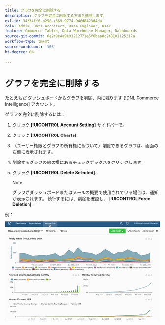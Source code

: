 ```yaml
---
title: グラフを完全に削除する
description: グラフを完全に削除する方法を説明します。
exl-id: 34234ff6-b258-4369-9774-946d8423d4da
role: Admin, Data Architect, Data Engineer, User
feature: Commerce Tables, Data Warehouse Manager, Dashboards
source-git-commit: 6e2f9e4a9e91212771e6f6baa8c2f8101125217a
workflow-type: tm+mt
source-wordcount: '103'
ht-degree: 0%

---
```


# グラフを完全に削除する

たとえもだ [ダッシュボードからグラフを削除](../../data-user/dashboards/remove-charts-dashboard.md)、内に残ります [!DNL Commerce Intelligence] アカウント。

グラフを完全に削除するには：

1. クリック **[!UICONTROL Account Setting]** サイドバーで。

1. クリック **[!UICONTROL Charts]**.

1. （ユーザー権限とグラフの所有権に基づいて）削除できるグラフは、画面の右側に表示されます。

1. 削除するグラフの線の横にあるチェックボックスをクリックします。

1. クリック **[!UICONTROL Delete Selected]**.

   >[!NOTE]
   >
   >グラフがダッシュボードまたはメールの概要で使用されている場合は、通知が表示されます。 続行するには、削除を確認し、 **[!UICONTROL Force Deletion]**.

例：

![グラフの削除](../../assets/deletechart.gif)<!--{: width="630" height="402"}-->
